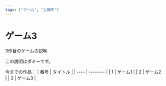 ```yaml
---
tags: ["ゲーム", "公開中"]
---
```

# ゲーム3
3作目のゲームの説明

この説明はダミーです。

今までの作品：
| 番号 | タイトル |
| ---- | -------- |
|  1   | ゲーム1  |
|  2   | ゲーム2  |
|  3   | ゲーム3  |


